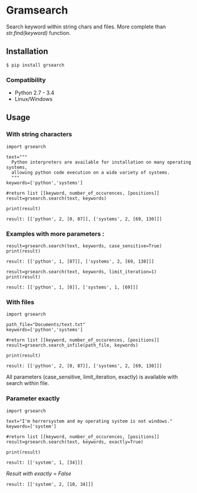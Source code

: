 # Gramsearch
Search keyword within string chars and files. More complete than _str.find(keyword)_ function.

## Installation
```
$ pip install grsearch
```
### Compatibility
- Python 2.7 - 3.4
- Linux/Windows

## Usage

### With string characters
```
import grsearch

text="""
  Python interpreters are available for installation on many operating systems,
  allowing python code execution on a wide variety of systems.
  """
keywords=['python','systems']

#return list [[keyword, number_of_occurences, [positions]]
result=grsearch.search(text, keywords)

print(result)
```

```
result: [['python', 2, [0, 87]], ['systems', 2, [69, 130]]]
```
### Examples with more parameters :
```
result=grsearch.search(text, keywords, case_sensitive=True)
print(result)
```

```
result: [['python', 1, [87]], ['systems', 2, [69, 130]]]
```

```
result=grsearch.search(text, keywords, limit_iteration=1)
print(result)
```

```
result: [['python', 1, [0]], ['systems', 1, [69]]]
```

### With files
```
import grsearch

path_file="Documents/text.txt"
keywords=['python','systems']

#return list [[keyword, number_of_occurences, [positions]]
result=grsearch.search_infile(path_file, keywords)

print(result)
```

```
result: [['python', 2, [0, 87]], ['systems', 2, [69, 130]]]
```
All parameters (case_sensitive, limit_iteration, exactly) is available with search within file.

### Parameter __exactly__

```
import grsearch

text="I'm herrersystem and my operating system is not windows."
keywords=['system']

#return list [[keyword, number_of_occurences, [positions]]
result=grsearch.search(text, keywords, exactly=True)

print(result)
```

```
result: [['system', 1, [34]]]
```

_Result with exactly = False_

```
result: [['system', 2, [10, 34]]]
```
